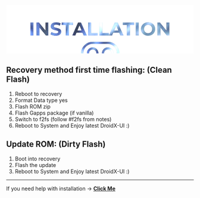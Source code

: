  <img src="https://raw.githubusercontent.com/DroidX-UI-Devices/Official_Devices/13/banners/install.png" />

## **Recovery method first time flashing: (Clean Flash)**
1) Reboot to recovery
2) Format Data type yes
3) Flash ROM zip
4) Flash Gapps package (if vanilla)
4) Switch to f2fs (follow #f2fs from notes)
6) Reboot to System and Enjoy latest DroidX-UI :)

## **Update ROM: (Dirty Flash)**
1) Boot into recovery
2) Flash the update
3) Reboot to System and Enjoy latest DroidX-UI :)

-----
If you need help with installation -> [__Click Me__](https://t.me/KoushiksDiscussion)
